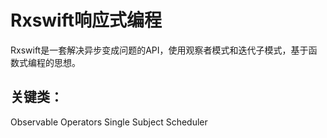 # Rxswift响应式编程
Rxswift是一套解决异步变成问题的API，使用观察者模式和迭代子模式，基于函数式编程的思想。

## 关键类：
Observable
Operators
Single
Subject
Scheduler

